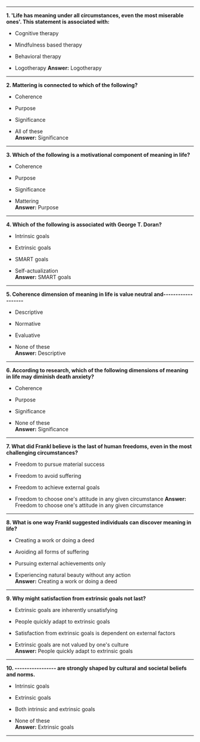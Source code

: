 
---

**1. 'Life has meaning under all circumstances, even the most miserable ones'. This statement is associated with:**

- Cognitive therapy
    
- Mindfulness based therapy
    
- Behavioral therapy
    
- Logotherapy 
    **Answer:** Logotherapy
    

---

**2. Mattering is connected to which of the following?**

- Coherence
    
- Purpose
    
- Significance
    
- All of these  
    **Answer:** Significance
    

---

**3. Which of the following is a motivational component of meaning in life?**

- Coherence
    
- Purpose
    
- Significance
    
- Mattering  
    **Answer:** Purpose
    

---

**4. Which of the following is associated with George T. Doran?**

- Intrinsic goals
    
- Extrinsic goals
    
- SMART goals
    
- Self-actualization  
    **Answer:** SMART goals
    

---

**5. Coherence dimension of meaning in life is value neutral and-------------------**

- Descriptive
    
- Normative
    
- Evaluative
    
- None of these  
    **Answer:** Descriptive
    

---

**6. According to research, which of the following dimensions of meaning in life may diminish death anxiety?**

- Coherence
    
- Purpose
    
- Significance
    
- None of these  
    **Answer:** Significance
    

---

**7. What did Frankl believe is the last of human freedoms, even in the most challenging circumstances?**

- Freedom to pursue material success
    
- Freedom to avoid suffering
    
- Freedom to achieve external goals
    
- Freedom to choose one's attitude in any given circumstance 
    **Answer:** Freedom to choose one's attitude in any given circumstance
    

---

**8. What is one way Frankl suggested individuals can discover meaning in life?**

- Creating a work or doing a deed
    
- Avoiding all forms of suffering
    
- Pursuing external achievements only
    
- Experiencing natural beauty without any action  
    **Answer:** Creating a work or doing a deed
    

---

**9. Why might satisfaction from extrinsic goals not last?**

- Extrinsic goals are inherently unsatisfying
    
- People quickly adapt to extrinsic goals
    
- Satisfaction from extrinsic goals is dependent on external factors
    
- Extrinsic goals are not valued by one's culture  
    **Answer:** People quickly adapt to extrinsic goals
    

---

**10. ----------------- are strongly shaped by cultural and societal beliefs and norms.**

- Intrinsic goals
    
- Extrinsic goals
    
- Both intrinsic and extrinsic goals
    
- None of these  
    **Answer:** Extrinsic goals
    

---
